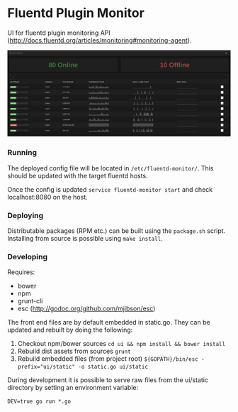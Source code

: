 Fluentd Plugin Monitor
========================

UI for fluentd plugin monitoring API (http://docs.fluentd.org/articles/monitoring#monitoring-agent).

![Image](ui/static/img/screenshot.png "Screenshot")

### Running

The deployed config file will be located in `/etc/fluentd-monitor/`. This should
be updated with the target fluentd hosts.

Once the config is updated `service fluentd-monitor start` and check localhost:8080 on the host.


### Deploying

Distributable packages (RPM etc.) can be built using the `package.sh` script. Installing from
source is possible using `make install`.

### Developing

Requires:
- bower
- npm
- grunt-cli
- esc (http://godoc.org/github.com/mjibson/esc)

The front end files are by default embedded in static.go. They can be updated and rebuilt
by doing the following:

1. Checkout npm/bower sources `cd ui && npm install && bower install`
2. Rebuild dist assets from sources `grunt`
3. Rebuild embedded files (from project root) `${GOPATH}/bin/esc -prefix="ui/static" -o static.go ui/static`

During development it is possible to serve raw files from the ui/static directory by setting
an environment variable:

    DEV=true go run *.go
